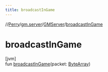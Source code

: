 ```yaml
---
title: broadcastInGame
---
```

//[Perry](../../../index.html)/[gm.server](../index.html)/[GMServer](index.html)/[broadcastInGame](broadcast-in-game.html)



# broadcastInGame



[jvm]\
fun [broadcastInGame](broadcast-in-game.html)(packet: [ByteArray](https://kotlinlang.org/api/latest/jvm/stdlib/kotlin/-byte-array/index.html))




